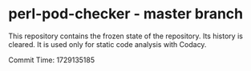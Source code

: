 # perl-pod-checker - master branch

This repository contains the frozen state of the repository.
Its history is cleared. It is used only for static code
analysis with Codacy.

Commit Time: 1729135185